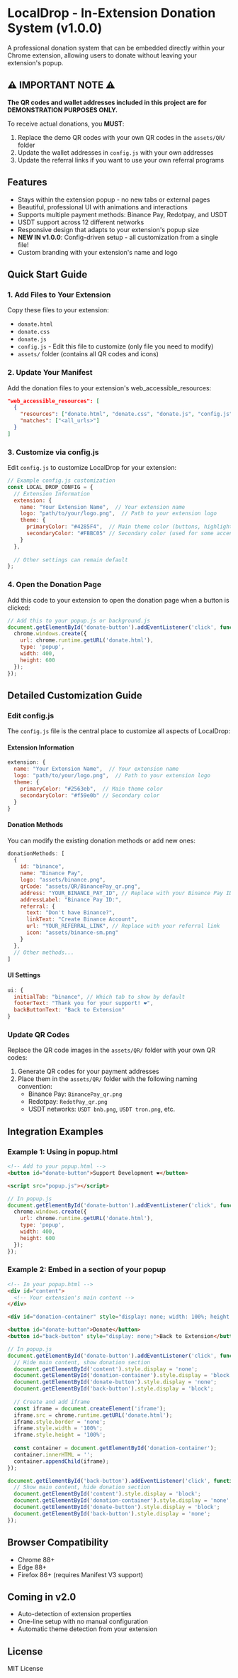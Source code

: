 # LocalDrop - In-Extension Donation System (v1.0.0)

A professional donation system that can be embedded directly within your Chrome extension, allowing users to donate without leaving your extension's popup.

## ⚠️ IMPORTANT NOTE ⚠️

**The QR codes and wallet addresses included in this project are for DEMONSTRATION PURPOSES ONLY.**

To receive actual donations, you **MUST**:
1. Replace the demo QR codes with your own QR codes in the `assets/QR/` folder
2. Update the wallet addresses in `config.js` with your own addresses
3. Update the referral links if you want to use your own referral programs

## Features

- Stays within the extension popup - no new tabs or external pages
- Beautiful, professional UI with animations and interactions
- Supports multiple payment methods: Binance Pay, Redotpay, and USDT
- USDT support across 12 different networks
- Responsive design that adapts to your extension's popup size
- **NEW IN v1.0.0**: Config-driven setup - all customization from a single file!
- Custom branding with your extension's name and logo

## Quick Start Guide

### 1. Add Files to Your Extension

Copy these files to your extension:
- `donate.html`
- `donate.css`
- `donate.js`
- `config.js` - Edit this file to customize (only file you need to modify)
- `assets/` folder (contains all QR codes and icons)

### 2. Update Your Manifest

Add the donation files to your extension's web_accessible_resources:

```json
"web_accessible_resources": [
  {
    "resources": ["donate.html", "donate.css", "donate.js", "config.js", "assets/*"],
    "matches": ["<all_urls>"]
  }
]
```

### 3. Customize via config.js

Edit `config.js` to customize LocalDrop for your extension:

```javascript
// Example config.js customization
const LOCAL_DROP_CONFIG = {
  // Extension Information
  extension: {
    name: "Your Extension Name",  // Your extension name
    logo: "path/to/your/logo.png",  // Path to your extension logo
    theme: {
      primaryColor: "#4285F4",  // Main theme color (buttons, highlights)
      secondaryColor: "#FBBC05" // Secondary color (used for some accents)
    }
  },
  
  // Other settings can remain default
};
```

### 4. Open the Donation Page

Add this code to your extension to open the donation page when a button is clicked:

```javascript
// Add this to your popup.js or background.js
document.getElementById('donate-button').addEventListener('click', function() {
  chrome.windows.create({
    url: chrome.runtime.getURL('donate.html'),
    type: 'popup',
    width: 400,
    height: 600
  });
});
```

## Detailed Customization Guide

### Edit config.js

The `config.js` file is the central place to customize all aspects of LocalDrop:

#### Extension Information
```javascript
extension: {
  name: "Your Extension Name",  // Your extension name
  logo: "path/to/your/logo.png",  // Path to your extension logo
  theme: {
    primaryColor: "#2563eb",  // Main theme color
    secondaryColor: "#f59e0b" // Secondary color
  }
}
```

#### Donation Methods

You can modify the existing donation methods or add new ones:

```javascript
donationMethods: [
  {
    id: "binance",
    name: "Binance Pay",
    logo: "assets/binance.png",
    qrCode: "assets/QR/BinancePay_qr.png",
    address: "YOUR_BINANCE_PAY_ID", // Replace with your Binance Pay ID
    addressLabel: "Binance Pay ID:",
    referral: {
      text: "Don't have Binance?",
      linkText: "Create Binance Account",
      url: "YOUR_REFERRAL_LINK", // Replace with your referral link
      icon: "assets/binance-sm.png"
    }
  },
  // Other methods...
]
```

#### UI Settings

```javascript
ui: {
  initialTab: "binance", // Which tab to show by default
  footerText: "Thank you for your support! ❤️",
  backButtonText: "Back to Extension"
}
```

### Update QR Codes

Replace the QR code images in the `assets/QR/` folder with your own QR codes:

1. Generate QR codes for your payment addresses
2. Place them in the `assets/QR/` folder with the following naming convention:
   - Binance Pay: `BinancePay_qr.png`
   - Redotpay: `RedotPay_qr.png`
   - USDT networks: `USDT bnb.png`, `USDT tron.png`, etc.

## Integration Examples

### Example 1: Using in popup.html

```html
<!-- Add to your popup.html -->
<button id="donate-button">Support Development ❤️</button>

<script src="popup.js"></script>
```

```javascript
// In popup.js
document.getElementById('donate-button').addEventListener('click', function() {
  chrome.windows.create({
    url: chrome.runtime.getURL('donate.html'),
    type: 'popup',
    width: 400,
    height: 600
  });
});
```

### Example 2: Embed in a section of your popup

```html
<!-- In your popup.html -->
<div id="content">
  <!-- Your extension's main content -->
</div>

<div id="donation-container" style="display: none; width: 100%; height: 500px;"></div>

<button id="donate-button">Donate</button>
<button id="back-button" style="display: none;">Back to Extension</button>
```

```javascript
// In popup.js
document.getElementById('donate-button').addEventListener('click', function() {
  // Hide main content, show donation section
  document.getElementById('content').style.display = 'none';
  document.getElementById('donation-container').style.display = 'block';
  document.getElementById('donate-button').style.display = 'none';
  document.getElementById('back-button').style.display = 'block';
  
  // Create and add iframe
  const iframe = document.createElement('iframe');
  iframe.src = chrome.runtime.getURL('donate.html');
  iframe.style.border = 'none';
  iframe.style.width = '100%';
  iframe.style.height = '100%';
  
  const container = document.getElementById('donation-container');
  container.innerHTML = '';
  container.appendChild(iframe);
});

document.getElementById('back-button').addEventListener('click', function() {
  // Show main content, hide donation section
  document.getElementById('content').style.display = 'block';
  document.getElementById('donation-container').style.display = 'none';
  document.getElementById('donate-button').style.display = 'block';
  document.getElementById('back-button').style.display = 'none';
});
```

## Browser Compatibility

- Chrome 88+
- Edge 88+
- Firefox 86+ (requires Manifest V3 support)

## Coming in v2.0

- Auto-detection of extension properties
- One-line setup with no manual configuration
- Automatic theme detection from your extension

## License

MIT License
